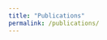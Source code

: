 ```yaml
---
title: "Publications"
permalink: /publications/
---
```



<script src="https://bibbase.org/show?bib=briemadu.github.io/temp/assets/bib/mine.bib&jsonp=1"></script>

